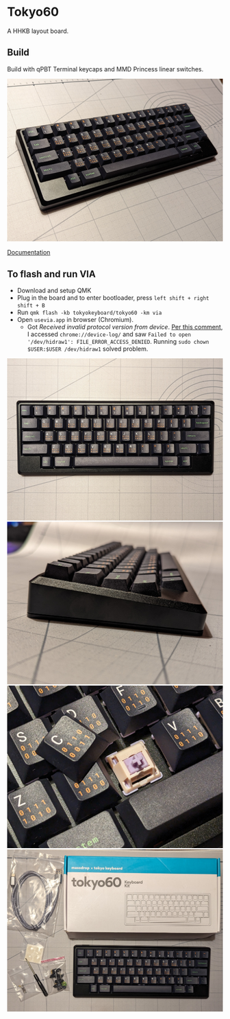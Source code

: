 # Tokyo60
A HHKB layout board.

## Build

Build with qPBT Terminal keycaps and MMD Princess linear switches.

<img src="photos/angled.jpg" width="512"/>

[Documentation](https://github.com/JnyJny/tokyo60_keymap/tree/master/firmware)

## To flash and run VIA
- Download and setup QMK
- Plug in the board and to enter bootloader, press `left shift + right shift + B`
- Run `qmk flash -kb tokyokeyboard/tokyo60 -km via`
- Open `usevia.app` in browser (Chromium).
  - Got _Received invalid protocol version from device_. [Per this comment](https://github.com/the-via/releases/issues/257), I accessed `chrome://device-log/` and saw `Failed to open '/dev/hidraw1': FILE_ERROR_ACCESS_DENIED`. Running `sudo chown $USER:$USER /dev/hidraw1` solved problem.

<img src="photos/top.jpg" width="512"/>

<img src="photos/side.jpg" width="512"/>

<img src="photos/closeup.jpg" width="512"/>

<img src="photos/kit.jpg" width="512"/>
